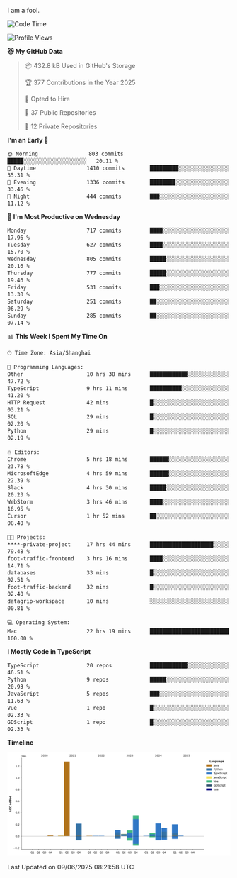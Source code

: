 I am a fool.

<!--START_SECTION:waka-->
![Code Time](http://img.shields.io/badge/Code%20Time-3%2C131%20hrs%204%20mins-blue)

![Profile Views](http://img.shields.io/badge/Profile%20Views-2-blue)

**🐱 My GitHub Data** 

> 📦 432.8 kB Used in GitHub's Storage 
 > 
> 🏆 377 Contributions in the Year 2025
 > 
> 💼 Opted to Hire
 > 
> 📜 37 Public Repositories 
 > 
> 🔑 12 Private Repositories 
 > 
**I'm an Early 🐤** 

```text
🌞 Morning                803 commits         █████░░░░░░░░░░░░░░░░░░░░   20.11 % 
🌆 Daytime                1410 commits        █████████░░░░░░░░░░░░░░░░   35.31 % 
🌃 Evening                1336 commits        ████████░░░░░░░░░░░░░░░░░   33.46 % 
🌙 Night                  444 commits         ███░░░░░░░░░░░░░░░░░░░░░░   11.12 % 
```
📅 **I'm Most Productive on Wednesday** 

```text
Monday                   717 commits         ████░░░░░░░░░░░░░░░░░░░░░   17.96 % 
Tuesday                  627 commits         ████░░░░░░░░░░░░░░░░░░░░░   15.70 % 
Wednesday                805 commits         █████░░░░░░░░░░░░░░░░░░░░   20.16 % 
Thursday                 777 commits         █████░░░░░░░░░░░░░░░░░░░░   19.46 % 
Friday                   531 commits         ███░░░░░░░░░░░░░░░░░░░░░░   13.30 % 
Saturday                 251 commits         ██░░░░░░░░░░░░░░░░░░░░░░░   06.29 % 
Sunday                   285 commits         ██░░░░░░░░░░░░░░░░░░░░░░░   07.14 % 
```


📊 **This Week I Spent My Time On** 

```text
🕑︎ Time Zone: Asia/Shanghai

💬 Programming Languages: 
Other                    10 hrs 38 mins      ████████████░░░░░░░░░░░░░   47.72 % 
TypeScript               9 hrs 11 mins       ██████████░░░░░░░░░░░░░░░   41.20 % 
HTTP Request             42 mins             █░░░░░░░░░░░░░░░░░░░░░░░░   03.21 % 
SQL                      29 mins             █░░░░░░░░░░░░░░░░░░░░░░░░   02.20 % 
Python                   29 mins             █░░░░░░░░░░░░░░░░░░░░░░░░   02.19 % 

🔥 Editors: 
Chrome                   5 hrs 18 mins       ██████░░░░░░░░░░░░░░░░░░░   23.78 % 
MicrosoftEdge            4 hrs 59 mins       ██████░░░░░░░░░░░░░░░░░░░   22.39 % 
Slack                    4 hrs 30 mins       █████░░░░░░░░░░░░░░░░░░░░   20.23 % 
WebStorm                 3 hrs 46 mins       ████░░░░░░░░░░░░░░░░░░░░░   16.95 % 
Cursor                   1 hr 52 mins        ██░░░░░░░░░░░░░░░░░░░░░░░   08.40 % 

🐱‍💻 Projects: 
****-private-project     17 hrs 44 mins      ████████████████████░░░░░   79.48 % 
foot-traffic-frontend    3 hrs 16 mins       ████░░░░░░░░░░░░░░░░░░░░░   14.71 % 
databases                33 mins             █░░░░░░░░░░░░░░░░░░░░░░░░   02.51 % 
foot-traffic-backend     32 mins             █░░░░░░░░░░░░░░░░░░░░░░░░   02.40 % 
datagrip-workspace       10 mins             ░░░░░░░░░░░░░░░░░░░░░░░░░   00.81 % 

💻 Operating System: 
Mac                      22 hrs 19 mins      █████████████████████████   100.00 % 
```

**I Mostly Code in TypeScript** 

```text
TypeScript               20 repos            ████████████░░░░░░░░░░░░░   46.51 % 
Python                   9 repos             █████░░░░░░░░░░░░░░░░░░░░   20.93 % 
JavaScript               5 repos             ███░░░░░░░░░░░░░░░░░░░░░░   11.63 % 
Vue                      1 repo              █░░░░░░░░░░░░░░░░░░░░░░░░   02.33 % 
GDScript                 1 repo              █░░░░░░░░░░░░░░░░░░░░░░░░   02.33 % 
```



**Timeline**

![Lines of Code chart](https://raw.githubusercontent.com/VeejaLiu/VeejaLiu/master/assets/bar_graph.png)


 Last Updated on 09/06/2025 08:21:58 UTC
<!--END_SECTION:waka-->
